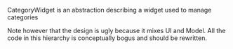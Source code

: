 CategoryWidget is an abstraction describing a widget used to manage categories

Note however that the design is ugly because it mixes UI and Model. 
All the code in this hierarchy is conceptually bogus and should be rewritten.